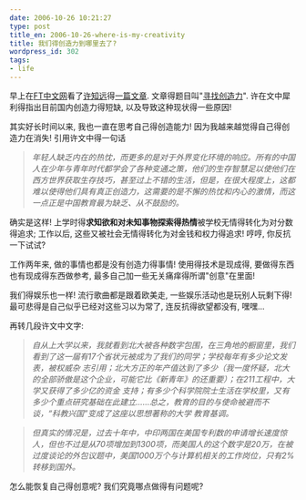 ```yaml
---
date: 2006-10-26 10:21:27
type: post
title_en: 2006-10-26-where-is-my-creativity
title: 我们得创造力到哪里去了?
wordpress_id: 302
tags:
- life
---
```


早上在[FT中文网](http://www.ftchinese.com/sc/)看了[许知远](http://www.ftchinese.com/sc/specialreport.jsp?id=005000086&pos=RIGHT_HLB&pa1=0&pa2=3&loc=STORY)得[一篇文章](http://www.ftchinese.com/sc/story.jsp?id=001007524&pos=MID_HLB&pa1=0&pa2=0&pa3=005000086&loc=SPECIAL%20REPORT). 文章得题目叫"[寻找创造力](http://www.ftchinese.com/sc/story.jsp?id=001007524&pos=MID_HLB&pa1=0&pa2=0&pa3=005000086&loc=SPECIAL%20REPORT)". 许在文中犀利得指出目前国内创造力得短缺, 以及导致这种现状得一些原因!

其实好长时间以来, 我也一直在思考自己得创造能力! 因为我越来越觉得自己得创造力在消失! 引用许文中得一句话

> _年轻人缺乏内在的热忱，而更多的是对于外界变化环境的响应。所有的中国人在少年与青年时代都学会了各种变通之策，他们的生存智慧足以使他们在西方世界获取生存技巧，甚至过上不错的生活，但是，在很大程度上，这都难以使得他们具有真正创造力，这需要的是不懈的热忱和内心的激情，而这一点正是中国教育最为缺乏、从不鼓励的。_

确实是这样! 上学时得**求知欲和对未知事物探索得热情**被学校无情得转化为对分数得追求; 工作以后, 这些又被社会无情得转化为对金钱和权力得追求! 哼哼, 你反抗一下试试?

工作两年来, 做的事情也都是没有创造力得事情! 使用得技术是现成得, 要做得东西也有现成得东西做参考, 最多自己加一些无关痛痒得所谓"创意"在里面!

我们得娱乐也一样! 流行歌曲都是跟着欧美走, 一些娱乐活动也是玩别人玩剩下得!
最可悲得是自己似乎已经对这些习以为常了, 连反抗得欲望都没有, 嘿嘿...

再转几段许文中文字:

> _自从上大学以来，我就看到北大被各种数字包围，在三角地的橱窗里，我们看到了这一届有17个省状元被成为了我们的同学；学校每年有多少论文发表，被权威杂 志引用；北大方正的年产值达到了多少（我一度怀疑，北大的全部骄傲是这个企业，可能它比《新青年》的还重要）；在211工程中，大学又获得了多少亿的资金 支持；有多少个科学院院士生活在学校里，又有多少个重点研究基础在此建立……总之，教育的目的与使命被避而不谈，“科教兴国”变成了这座以思想著称的大学 教育基调。_

> _但真实的情况是，过去十年中，中印两国在美国专利数的申请增长速度惊人，但也不过是从70项增加到1300项，而美国人的这个数字是20万，在被过度谈论的外包议题中，美国1000万个与计算机相关的工作岗位，只有2%转移到国外。_

怎么能恢复自己得创意呢? 我们究竟哪点做得有问题呢?
